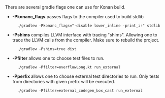 
There are several gradle flags one can use for Konan build.

* **-Pkonanc_flags** passes flags to the compiler used to build stdlib

        ./gradlew -Pkonanc_flags="-disable lower_inline -print_ir" stdlib

* **-Pshims** compiles LLVM interface with tracing "shims". Allowing one 
    to trace the LLVM calls from the compiler.
    Make sure to rebuild the project.

        ./gradlew -Pshims=true dist

* **-Pfilter** allows one to choose test files to run.

        ./gradlew -Pfilter=overflowLong.kt run_external

* **-Pperfix** allows one to choose external test directories to run. Only tests from directories with given prefix will be executed.

        ./gradlew -Pfilter=external_codegen_box_cast run_external
